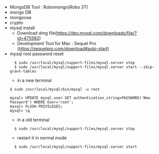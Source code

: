 * MongoDB Tool : Robomongo(Robo 3T)
* mongo DB
* mongoose
* crypto
* mysql install
  - Download dmg file(https://dev.mysql.com/downloads/file/?id=475582)
  - Development Tool for Mac : Sequel Pro (https://sequelpro.com/download#auto-start)
* mysql root password reset
  ```
    $ sudo /usr/local/mysql/support-files/mysql.server stop
    $ sudo /usr/local/mysql/support-files/mysql.server start --skip-grant-tables
  ```
  - in a new terminal
  ```
  $ sudo /usr/local/mysql/bin/mysql -u root
  ```
  ```
  mysql> UPDATE mysql.user SET authentication_string=PASSWORD('New Password') WHERE User='root';
  mysql> FLUSH PRIVILEGES;
  mysql> \q
  ```
  - in a old terminal
  ```
    $ sudo /usr/local/mysql/support-files/mysql.server stop
  ```
  - restart it in normal mode
  ```
    $ sudo /usr/local/mysql/support-files/mysql.server start
  ```
  